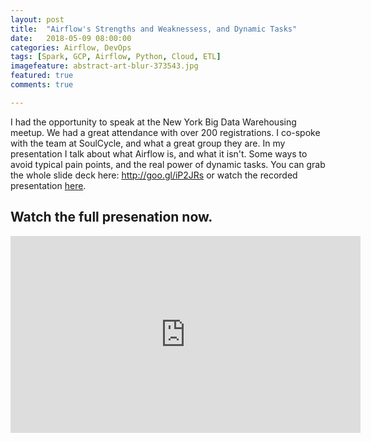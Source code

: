 ```yaml
---
layout: post
title:  "Airflow's Strengths and Weaknessess, and Dynamic Tasks"
date:   2018-05-09 08:00:00
categories: Airflow, DevOps
tags: [Spark, GCP, Airflow, Python, Cloud, ETL]
imagefeature: abstract-art-blur-373543.jpg
featured: true
comments: true

---
```


I had the opportunity to speak at the New York Big Data Warehousing meetup. We had a great attendance with over 200 registrations. I co-spoke with the team at SoulCycle, and what a great group they are. In my presentation I talk about what Airflow is, and what it isn't. Some ways to avoid typical pain points, and the real power of dynamic tasks. You can grab the whole slide deck here: <a href="http://goo.gl/iP2JRs" target="_blank">http://goo.gl/iP2JRs</a> or watch the recorded presentation <a href="https://www.facebook.com/casertadata/videos/1770558789649087/">here</a>.

<!--more-->

## Watch the full presenation now.

<iframe src="https://www.facebook.com/plugins/video.php?href=https%3A%2F%2Fwww.facebook.com%2Fcasertadata%2Fvideos%2F1770558789649087%2F&show_text=0&width=560" width="560" height="315" style="border:none;overflow:hidden" scrolling="no" frameborder="0" allowTransparency="true" allowFullScreen="true"></iframe>
